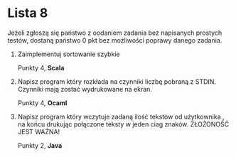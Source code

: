 Lista 8
==========

Jeżeli zgłoszą się państwo z oodaniem zadania bez napisanych prostych testów, dostaną państwo 0 pkt bez możliwości poprawy danego zadania. 

1. Zaimplementuj sortowanie szybkie 

	Punkty 4, **Scala**

2. Napisz program który rozkłada na czynniki liczbę pobraną z STDIN. Czynniki mają zostać wydrukowane na ekran.

	Punkty 4, **Ocaml**

3. Napisz program który wczytuje zadaną ilość tekstów od użytkownika , na końcu drukując połączone teksty w jeden ciag znaków. ZŁOŻONOŚĆ JEST WAŻNA!

	Punkty 2, **Java**